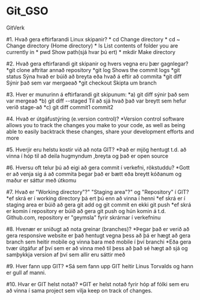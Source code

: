 # Git_GSO
GitVerk

#1. Hvað gera eftirfarandi Linux skipanir?
	* cd	Change directory
	* cd ~	Change directory (Home directory)
	* ls	List contents of folder you are currently in
	* pwd	Show path(sjá hvar þú ert)
	* mkdir	Make directory

#2. Hvað gera eftirfarandi git skipanir og hvers vegna eru þær gagnlegar?
	*git clone	aftritar annað repository
	*git log		Shows the commit logs
	*git status	Sýna hvað er búið að breyta eða hvað á eftir að commita
	*git diff		Sýnir það sem var mergaeað
	*git checkout	Skipta um branch

#3. Hver er munurinn á eftirfarandi git skipunum:
	*a) git diff 		sýnir það sem var mergeað
	*b) git diff --staged 	Til að sjá hvað það var breytt sem hefur verið stage-að
	*c) git diff commit1 commit2

#4. Hvað er útgáfustýring (e.version control)? 
	*Version control software allows you to track the changes you make to your code, as well as being able to easily backtrack these changes, share your development efforts and more

#5.	Hverjir eru helstu kostir við að nota GIT?
	*Það er mjög hentugt t.d. að vinna í hóp til að deila hugmyndum ,breyta og það er open source

#6.	Hversu oft telur þú að eigi að gera commit í verkefni, rökstuddu?
	*Gott er að venja sig á að commita þegar það er bætt eða breytt kóðanum og maður er sáttur með útkomu

#7.	Hvað er "Working directory"?" "Staging area"?" og "Repository" í GIT?
	*ef skrá er í working directory þá ert þú enn að vinna í henni
	*ef skrá er í staging area er búið að gera git add og git commit en ekki git push
	*ef skrá er komin í repository er búið að gera git push og hún komin á t.d. Github.com, repository er "geymsla" fyrir skrárnar í verkefninu


#8.	Hvenær er sniðugt að nota greinar (branches)? 
	*Þegar það er verið að gera responsive website er það hentugt vegna þess að þá er hægt að gera branch sem heitir mobile og vinna bara með mobile í því branchi
	*Eða gera tvær útgáfur af því sem er að vinna með til þess að það sé hægt að sjá og samþykkja version af því sem allir eru sáttir með

#9.	Hver fann upp GIT?
	*Sá sem fann upp GIT heitir Linus Torvalds og hann er gull af manni.

#10.	Hvar er GIT helst notað?
	*GIT er helst notað fyrir hóp af fólki sem eru að vinna í sama project sem vilja keep on track of changes.

